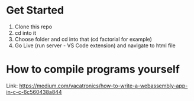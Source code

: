 # Get Started
1. Clone this repo
2. cd into it
3. Choose folder and cd into that (cd factorial for example)
4. Go Live (run server - VS Code extension) and navigate to html file

# How to compile programs yourself
Link: <a>https://medium.com/vacatronics/how-to-write-a-webassembly-app-in-c-c-6c560438a844</a>